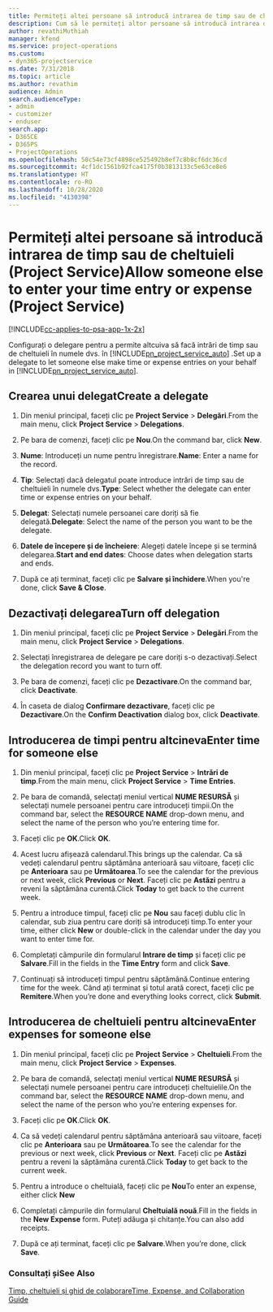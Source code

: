 ```yaml
---
title: Permiteți altei persoane să introducă intrarea de timp sau de cheltuieli
description: Cum să le permiteți altor persoane să introducă intrarea de timp sau de cheltuieli în Project Service
author: revathiMuthiah
manager: kfend
ms.service: project-operations
ms.custom:
- dyn365-projectservice
ms.date: 7/31/2018
ms.topic: article
ms.author: revathim
audience: Admin
search.audienceType:
- admin
- customizer
- enduser
search.app:
- D365CE
- D365PS
- ProjectOperations
ms.openlocfilehash: 50c54e73cf4898ce525492b8ef7c8b8cf6dc36cd
ms.sourcegitcommit: 4cf1dc1561b92fca4175f0b3813133c5e63ce8e6
ms.translationtype: HT
ms.contentlocale: ro-RO
ms.lasthandoff: 10/28/2020
ms.locfileid: "4130398"
---
```

# <a name="allow-someone-else-to-enter-your-time-entry-or-expense-project-service"></a><span data-ttu-id="6c1e5-103">Permiteți altei persoane să introducă intrarea de timp sau de cheltuieli (Project Service)</span><span class="sxs-lookup"><span data-stu-id="6c1e5-103">Allow someone else to enter your time entry or expense (Project Service)</span></span>

[!INCLUDE[cc-applies-to-psa-app-1x-2x](../includes/cc-applies-to-psa-app-1x-2x.md)]

<span data-ttu-id="6c1e5-104">Configurați o delegare pentru a permite altcuiva să facă intrări de timp sau de cheltuieli în numele dvs. în [!INCLUDE[pn_project_service_auto](../includes/pn-project-service-auto.md)] .</span><span class="sxs-lookup"><span data-stu-id="6c1e5-104">Set up a delegate to let someone else make time or expense entries on your behalf in [!INCLUDE[pn_project_service_auto](../includes/pn-project-service-auto.md)].</span></span>  
  
## <a name="create-a-delegate"></a><span data-ttu-id="6c1e5-105">Crearea unui delegat</span><span class="sxs-lookup"><span data-stu-id="6c1e5-105">Create a delegate</span></span>  
  
1.  <span data-ttu-id="6c1e5-106">Din meniul principal, faceți clic pe **Project Service** > **Delegări**.</span><span class="sxs-lookup"><span data-stu-id="6c1e5-106">From the main menu, click **Project Service** > **Delegations**.</span></span>  
  
2.  <span data-ttu-id="6c1e5-107">Pe bara de comenzi, faceți clic pe **Nou**.</span><span class="sxs-lookup"><span data-stu-id="6c1e5-107">On the command bar, click **New**.</span></span>  
  
3. <span data-ttu-id="6c1e5-108">**Nume**: Introduceți un nume pentru înregistrare.</span><span class="sxs-lookup"><span data-stu-id="6c1e5-108">**Name**: Enter a name for the record.</span></span>  
  
4. <span data-ttu-id="6c1e5-109">**Tip**: Selectați dacă delegatul poate introduce intrări de timp sau de cheltuieli în numele dvs.</span><span class="sxs-lookup"><span data-stu-id="6c1e5-109">**Type**: Select whether the delegate can enter time or expense entries on your behalf.</span></span>  
  
5. <span data-ttu-id="6c1e5-110">**Delegat**: Selectați numele persoanei care doriți să fie delegată.</span><span class="sxs-lookup"><span data-stu-id="6c1e5-110">**Delegate**: Select the name of the person you want to be the delegate.</span></span>  
  
6. <span data-ttu-id="6c1e5-111">**Datele de începere și de încheiere**: Alegeți datele începe și se termină delegarea.</span><span class="sxs-lookup"><span data-stu-id="6c1e5-111">**Start and end dates**: Choose dates when delegation starts and ends.</span></span>  
  
7.  <span data-ttu-id="6c1e5-112">După ce ați terminat, faceți clic pe **Salvare și închidere**.</span><span class="sxs-lookup"><span data-stu-id="6c1e5-112">When you're done, click **Save & Close**.</span></span>  
  
## <a name="turn-off-delegation"></a><span data-ttu-id="6c1e5-113">Dezactivați delegarea</span><span class="sxs-lookup"><span data-stu-id="6c1e5-113">Turn off delegation</span></span>  
  
1.  <span data-ttu-id="6c1e5-114">Din meniul principal, faceți clic pe **Project Service** > **Delegări**.</span><span class="sxs-lookup"><span data-stu-id="6c1e5-114">From the main menu, click **Project Service** > **Delegations**.</span></span>  
  
2.  <span data-ttu-id="6c1e5-115">Selectați înregistrarea de delegare pe care doriți s-o dezactivați.</span><span class="sxs-lookup"><span data-stu-id="6c1e5-115">Select the delegation record you want to turn off.</span></span>  
  
3.  <span data-ttu-id="6c1e5-116">Pe bara de comenzi, faceți clic pe **Dezactivare**.</span><span class="sxs-lookup"><span data-stu-id="6c1e5-116">On the command bar, click **Deactivate**.</span></span>  
  
4.  <span data-ttu-id="6c1e5-117">În caseta de dialog **Confirmare dezactivare**, faceți clic pe **Dezactivare**.</span><span class="sxs-lookup"><span data-stu-id="6c1e5-117">On the **Confirm Deactivation** dialog box, click **Deactivate**.</span></span>  
  
## <a name="enter-time-for-someone-else"></a><span data-ttu-id="6c1e5-118">Introducerea de timpi pentru altcineva</span><span class="sxs-lookup"><span data-stu-id="6c1e5-118">Enter time for someone else</span></span>  
  
1.  <span data-ttu-id="6c1e5-119">Din meniul principal, faceți clic pe **Project Service** > **Intrări de timp**.</span><span class="sxs-lookup"><span data-stu-id="6c1e5-119">From the main menu, click **Project Service** > **Time Entries**.</span></span>  
  
2.  <span data-ttu-id="6c1e5-120">Pe bara de comandă, selectați meniul vertical **NUME RESURSĂ** și selectați numele persoanei pentru care introduceți timpii.</span><span class="sxs-lookup"><span data-stu-id="6c1e5-120">On the command bar, select the **RESOURCE NAME** drop-down menu, and select the name of the person who you’re entering time for.</span></span>  
  
3.  <span data-ttu-id="6c1e5-121">Faceți clic pe **OK**.</span><span class="sxs-lookup"><span data-stu-id="6c1e5-121">Click **OK**.</span></span>  
  
4.  <span data-ttu-id="6c1e5-122">Acest lucru afișează calendarul.</span><span class="sxs-lookup"><span data-stu-id="6c1e5-122">This brings up the calendar.</span></span> <span data-ttu-id="6c1e5-123">Ca să vedeți calendarul pentru săptămâna anterioară sau viitoare, faceți clic pe **Anterioara** sau pe **Următoarea**.</span><span class="sxs-lookup"><span data-stu-id="6c1e5-123">To see the calendar for the previous or next week, click **Previous** or **Next**.</span></span> <span data-ttu-id="6c1e5-124">Faceți clic pe **Astăzi** pentru a reveni la săptămâna curentă.</span><span class="sxs-lookup"><span data-stu-id="6c1e5-124">Click **Today** to get back to the current week.</span></span>  
  
5.  <span data-ttu-id="6c1e5-125">Pentru a introduce timpul, faceți clic pe **Nou** sau faceți dublu clic în calendar, sub ziua pentru care doriți să introduceți timp.</span><span class="sxs-lookup"><span data-stu-id="6c1e5-125">To enter your time, either click **New** or double-click in the calendar under the day you want to enter time for.</span></span>  
  
6.  <span data-ttu-id="6c1e5-126">Completați câmpurile din formularul **Intrare de timp** și faceți clic pe **Salvare**.</span><span class="sxs-lookup"><span data-stu-id="6c1e5-126">Fill in the fields in the **Time Entry** form and click **Save**.</span></span>  
  
7.  <span data-ttu-id="6c1e5-127">Continuați să introduceți timpul pentru săptămână.</span><span class="sxs-lookup"><span data-stu-id="6c1e5-127">Continue entering time for the week.</span></span> <span data-ttu-id="6c1e5-128">Când ați terminat și totul arată corect, faceți clic pe **Remitere**.</span><span class="sxs-lookup"><span data-stu-id="6c1e5-128">When you’re done and everything looks correct, click **Submit**.</span></span>  
  
## <a name="enter-expenses-for-someone-else"></a><span data-ttu-id="6c1e5-129">Introducerea de cheltuieli pentru altcineva</span><span class="sxs-lookup"><span data-stu-id="6c1e5-129">Enter expenses for someone else</span></span>  
  
1.  <span data-ttu-id="6c1e5-130">Din meniul principal, faceți clic pe **Project Service** > **Cheltuieli**.</span><span class="sxs-lookup"><span data-stu-id="6c1e5-130">From the main menu, click **Project Service** > **Expenses**.</span></span>  
  
2.  <span data-ttu-id="6c1e5-131">Pe bara de comandă, selectați meniul vertical **NUME RESURSĂ** și selectați numele persoanei pentru care introduceți cheltuielile.</span><span class="sxs-lookup"><span data-stu-id="6c1e5-131">On the command bar, select the **RESOURCE NAME** drop-down menu, and select the name of the person who you’re entering expenses for.</span></span>  
  
3.  <span data-ttu-id="6c1e5-132">Faceți clic pe **OK**.</span><span class="sxs-lookup"><span data-stu-id="6c1e5-132">Click **OK**.</span></span>  
  
4.  <span data-ttu-id="6c1e5-133">Ca să vedeți calendarul pentru săptămâna anterioară sau viitoare, faceți clic pe **Anterioara** sau pe **Următoarea**.</span><span class="sxs-lookup"><span data-stu-id="6c1e5-133">To see the calendar for the previous or next week, click **Previous** or **Next**.</span></span> <span data-ttu-id="6c1e5-134">Faceți clic pe **Astăzi** pentru a reveni la săptămâna curentă.</span><span class="sxs-lookup"><span data-stu-id="6c1e5-134">Click **Today** to get back to the current week.</span></span>  
  
5.  <span data-ttu-id="6c1e5-135">Pentru a introduce o cheltuială, faceți clic pe **Nou**</span><span class="sxs-lookup"><span data-stu-id="6c1e5-135">To enter an expense, either click **New**</span></span>  
  
6.  <span data-ttu-id="6c1e5-136">Completați câmpurile din formularul **Cheltuială nouă**.</span><span class="sxs-lookup"><span data-stu-id="6c1e5-136">Fill in the fields in the **New Expense** form.</span></span> <span data-ttu-id="6c1e5-137">Puteți adăuga și chitanțe.</span><span class="sxs-lookup"><span data-stu-id="6c1e5-137">You can also add receipts.</span></span>  
  
7.  <span data-ttu-id="6c1e5-138">După ce ați terminat, faceți clic pe **Salvare**.</span><span class="sxs-lookup"><span data-stu-id="6c1e5-138">When you’re done, click **Save**.</span></span>  
  
### <a name="see-also"></a><span data-ttu-id="6c1e5-139">Consultați și</span><span class="sxs-lookup"><span data-stu-id="6c1e5-139">See Also</span></span>  
 [<span data-ttu-id="6c1e5-140">Timp, cheltuieli și ghid de colaborare</span><span class="sxs-lookup"><span data-stu-id="6c1e5-140">Time, Expense, and Collaboration Guide</span></span>](../psa/time-expense-collaboration-guide.md)
